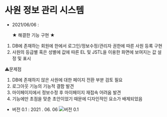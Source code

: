 # 사원 정보 관리 시스템
-  2021/06/06 : 

   ★ 해결한 기능 구현 ★
1. DB에 존재하는 회원에 한에서 로그인/정보수정/관리자 권한에 따른 사원 등록 구현
2. 사원의 등급별 혹은 성별에 값에 따른 EL 및 JSTL을 이용한 화면에 보여지는 값 설정 및 표시

  ⚠️문제점
  1. DB에 존재하지 않은 사원에 대한 페이지 전환 부분 검토 필요
  2. 로그아웃 기능의 기능적 결함 발견
  3. 마이페이지에서 정보수정 후 마이페이지 재접속 어려움 발견
  4. 기능에만 초점을 맞춘 초안이었기 때문에 디자인적인 요소가 배제되었음

- 버전 0.1 : 2021 . 06. 06
![버전 0.1](https://github.com/hy6219/ManageEmployee_v0.1/blob/master/ManageEmployee_v0.1.gif?raw=true)

